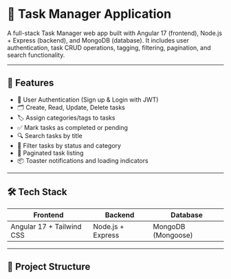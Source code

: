# 📝 Task Manager Application

A full-stack Task Manager web app built with Angular 17 (frontend), Node.js + Express (backend), and MongoDB (database). It includes user authentication, task CRUD operations, tagging, filtering, pagination, and search functionality.

---

## 🚀 Features

- 🔐 User Authentication (Sign up & Login with JWT)
- 🗂️ Create, Read, Update, Delete tasks
- 🏷️ Assign categories/tags to tasks
- ✅ Mark tasks as completed or pending
- 🔍 Search tasks by title
- 🧩 Filter tasks by status and category
- 📃 Paginated task listing
- 📦 Toaster notifications and loading indicators

---

## 🛠 Tech Stack

| Frontend | Backend | Database |
|----------|---------|----------|
| Angular 17 + Tailwind CSS | Node.js + Express | MongoDB (Mongoose) |

---

## 📁 Project Structure

